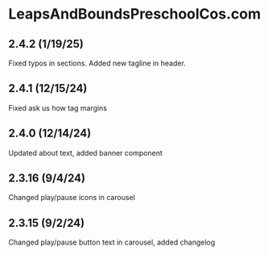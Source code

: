 # LeapsAndBoundsPreschoolCos.com

## 2.4.2 (1/19/25)

Fixed typos in sections. Added new tagline in header.

## 2.4.1 (12/15/24)

Fixed ask us how tag margins

## 2.4.0 (12/14/24)

Updated about text, added banner component

## 2.3.16 (9/4/24)

Changed play/pause icons in carousel

## 2.3.15 (9/2/24)

Changed play/pause button text in carousel, added changelog